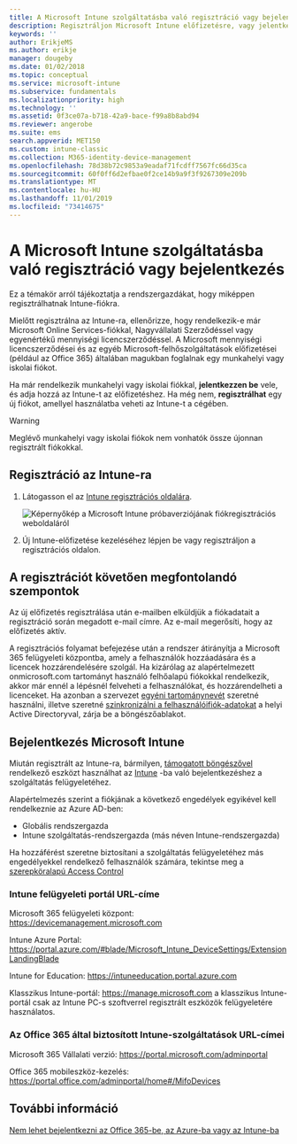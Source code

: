 ```yaml
---
title: A Microsoft Intune szolgáltatásba való regisztráció vagy bejelentkezés
description: Regisztráljon Microsoft Intune előfizetésre, vagy jelentkezzen be az előfizetésével való kezdéshez.
keywords: ''
author: ErikjeMS
ms.author: erikje
manager: dougeby
ms.date: 01/02/2018
ms.topic: conceptual
ms.service: microsoft-intune
ms.subservice: fundamentals
ms.localizationpriority: high
ms.technology: ''
ms.assetid: 0f3ce07a-b718-42a9-bace-f99a8b8abd94
ms.reviewer: angerobe
ms.suite: ems
search.appverid: MET150
ms.custom: intune-classic
ms.collection: M365-identity-device-management
ms.openlocfilehash: 78d38b72c9853a9eadaf71fcdff7567fc66d35ca
ms.sourcegitcommit: 60f0ff6d2efbae0f2ce14b9a9f3f9267309e209b
ms.translationtype: MT
ms.contentlocale: hu-HU
ms.lasthandoff: 11/01/2019
ms.locfileid: "73414675"
---
```

# <a name="sign-up-or-sign-in-to-microsoft-intune"></a>A Microsoft Intune szolgáltatásba való regisztráció vagy bejelentkezés

Ez a témakör arról tájékoztatja a rendszergazdákat, hogy miképpen regisztrálhatnak Intune-fiókra.

Mielőtt regisztrálna az Intune-ra, ellenőrizze, hogy rendelkezik-e már Microsoft Online Services-fiókkal, Nagyvállalati Szerződéssel vagy egyenértékű mennyiségi licencszerződéssel. A Microsoft mennyiségi licencszerződései és az egyéb Microsoft-felhőszolgáltatások előfizetései (például az Office 365) általában magukban foglalnak egy munkahelyi vagy iskolai fiókot.

Ha már rendelkezik munkahelyi vagy iskolai fiókkal, **jelentkezzen be** vele, és adja hozzá az Intune-t az előfizetéshez. Ha még nem, **regisztrálhat** egy új fiókot, amellyel használatba veheti az Intune-t a cégében.

>[!WARNING]
>Meglévő munkahelyi vagy iskolai fiókok nem vonhatók össze újonnan regisztrált fiókokkal.

## <a name="how-to-sign-up-for-intune"></a>Regisztráció az Intune-ra

1. Látogasson el az [Intune regisztrációs oldalára](https://admin.microsoft.com/Signup/Signup.aspx?OfferId=40BE278A-DFD1-470a-9EF7-9F2596EA7FF9&dl=INTUNE_A&ali=1#0%20).

   ![Képernyőkép a Microsoft Intune próbaverziójának fiókregisztrációs weboldaláról](./media/account-sign-up/account-sign-up-site.png)

2. Új Intune-előfizetése kezeléséhez lépjen be vagy regisztráljon a regisztrációs oldalon.

## <a name="post-sign-up-considerations"></a>A regisztrációt követően megfontolandó szempontok

Az új előfizetés regisztrálása után e-mailben elküldjük a fiókadatait a regisztráció során megadott e-mail címre. Az e-mail megerősíti, hogy az előfizetés aktív.

A regisztrációs folyamat befejezése után a rendszer átirányítja a Microsoft 365 felügyeleti központba, amely a felhasználók hozzáadására és a licencek hozzárendelésére szolgál. Ha kizárólag az alapértelmezett onmicrosoft.com tartományt használó felhőalapú fiókokkal rendelkezik, akkor már ennél a lépésnél felveheti a felhasználókat, és hozzárendelheti a licenceket. Ha azonban a szervezet [egyéni tartománynevét](custom-domain-name-configure.md) szeretné használni, illetve szeretné [szinkronizálni a felhasználóifiók-adatokat](users-add.md#sync-active-directory-and-add-users-to-intune) a helyi Active Directoryval, zárja be a böngészőablakot.

## <a name="sign-in-to-microsoft-intune"></a>Bejelentkezés Microsoft Intune

Miután regisztrált az Intune-ra, bármilyen, [támogatott böngészővel](supported-devices-browsers.md#intune-supported-web-browsers) rendelkező eszközt használhat az [Intune](https://go.microsoft.com/fwlink/?linkid=2090973) -ba való bejelentkezéshez a szolgáltatás felügyeletéhez.

Alapértelmezés szerint a fiókjának a következő engedélyek egyikével kell rendelkeznie az Azure AD-ben:

- Globális rendszergazda
- Intune szolgáltatás-rendszergazda (más néven Intune-rendszergazda)

Ha hozzáférést szeretne biztosítani a szolgáltatás felügyeletéhez más engedélyekkel rendelkező felhasználók számára, tekintse meg a [szerepköralapú Access Control](role-based-access-control.md)

### <a name="intune-admin-portal-url"></a>Intune felügyeleti portál URL-címe

Microsoft 365 felügyeleti központ: https://devicemanagement.microsoft.com

Intune Azure Portal: https://portal.azure.com/#blade/Microsoft_Intune_DeviceSettings/ExtensionLandingBlade

Intune for Education: https://intuneeducation.portal.azure.com

Klasszikus Intune-portál: https://manage.microsoft.com a klasszikus Intune-portál csak az Intune PC-s szoftverrel regisztrált eszközök felügyeletére használatos.

### <a name="urls-for-intune-services-provided-by-office-365"></a>Az Office 365 által biztosított Intune-szolgáltatások URL-címei

Microsoft 365 Vállalati verzió: https://portal.microsoft.com/adminportal

Office 365 mobileszköz-kezelés: https://portal.office.com/adminportal/home#/MifoDevices

## <a name="see-also"></a>További információ

[Nem lehet bejelentkezni az Office 365-be, az Azure-ba vagy az Intune-ba](https://support.microsoft.com/help/2412085)
